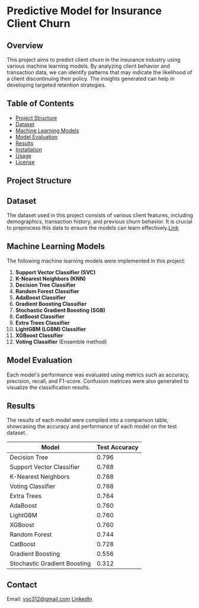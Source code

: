 # Predictive Model for Insurance Client Churn

## Overview
This project aims to predict client churn in the insurance industry using various machine learning models. By analyzing client behavior and transaction data, we can identify patterns that may indicate the likelihood of a client discontinuing their policy. The insights generated can help in developing targeted retention strategies.

## Table of Contents
- [Project Structure](#project-structure)
- [Dataset](#dataset)
- [Machine Learning Models](#machine-learning-models)
- [Model Evaluation](#model-evaluation)
- [Results](#results)
- [Installation](#installation)
- [Usage](#usage)
- [License](#license)

## Project Structure

## Dataset
The dataset used in this project consists of various client features, including demographics, transaction history, and previous churn behavior. It is crucial to preprocess this data to ensure the models can learn effectively.[Link](https://www.kaggle.com/datasets/buntyshah/auto-insurance-claims-data)

## Machine Learning Models
The following machine learning models were implemented in this project:
1. **Support Vector Classifier (SVC)**
2. **K-Nearest Neighbors (KNN)**
3. **Decision Tree Classifier**
4. **Random Forest Classifier**
5. **AdaBoost Classifier**
6. **Gradient Boosting Classifier**
7. **Stochastic Gradient Boosting (SGB)**
8. **CatBoost Classifier**
9. **Extra Trees Classifier**
10. **LightGBM (LGBM) Classifier**
11. **XGBoost Classifier**
12. **Voting Classifier** (Ensemble method)

## Model Evaluation
Each model's performance was evaluated using metrics such as accuracy, precision, recall, and F1-score. Confusion matrices were also generated to visualize the classification results.

## Results
The results of each model were compiled into a comparison table, showcasing the accuracy and performance of each model on the test dataset. 

| Model                   | Test Accuracy |
|-------------------------|---------------|
| Decision Tree           | 0.796         |
| Support Vector Classifier| 0.768         |
| K-Nearest Neighbors     | 0.768         |
| Voting Classifier       | 0.768         |
| Extra Trees             | 0.764         |
| AdaBoost                | 0.760         |
| LightGBM                | 0.760         |
| XGBoost                 | 0.760         |
| Random Forest           | 0.744         |
| CatBoost                | 0.728         |
| Gradient Boosting       | 0.556         |
| Stochastic Gradient Boosting | 0.312     |

## Contact
Email: vsc312@gmail.com
[LinkedIn](www.linkedin.com/in/vardhan-choudhary)
